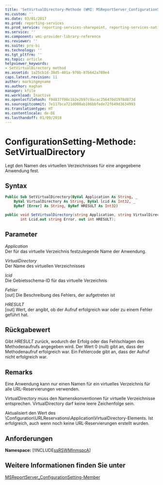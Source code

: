 ```yaml
---
title: 'SetVirtualDirectory-Methode (WMI: MSReportServer_ConfigurationSetting) | Microsoft-Dokumentation'
ms.custom: ''
ms.date: 03/01/2017
ms.prod: reporting-services
ms.prod_service: reporting-services-sharepoint, reporting-services-native
ms.service: ''
ms.component: wmi-provider-library-reference
ms.reviewer: ''
ms.suite: pro-bi
ms.technology: ''
ms.tgt_pltfrm: ''
ms.topic: article
helpviewer_keywords:
- SetVirtualDirectory method
ms.assetid: 1a25cb1d-38d5-401a-970b-87b642a780e4
caps.latest.revision: 11
author: markingmyname
ms.author: maghan
manager: kfile
ms.workload: Inactive
ms.openlocfilehash: f94837f98c1b2e2b97c9acac256470d1978d873d
ms.sourcegitcommit: 7e117bca721d008ab106bbfede72f649d3634993
ms.translationtype: HT
ms.contentlocale: de-DE
ms.lasthandoff: 01/09/2018
---
```

# <a name="configurationsetting-method---setvirtualdirectory"></a>ConfigurationSetting-Methode: SetVirtualDirectory
  Legt den Namen des virtuellen Verzeichnisses für eine angegebene Anwendung fest.  
  
## <a name="syntax"></a>Syntax  
  
```vb  
Public Sub SetVirtualDirectory(ByVal Application As String, _  
    ByVal VirtualDirectory As String, ByVal lcid As Int32, _  
    ByRef [Error] As String, ByRef HRESULT As Int32)  
```  
  
```csharp  
public void SetVirtualDirectory(string Application, string VirtualDirectory,   
       int Lcid,out string Error, out int HRESULT);  
```  
  
## <a name="parameters"></a>Parameter  
 *Application*  
 Der für das virtuelle Verzeichnis festzulegende Name der Anwendung.  
  
 *VirtualDirectory*  
 Der Name des virtuellen Verzeichnisses  
  
 *lcid*  
 Die Gebietsschema-ID für das virtuelle Verzeichnis  
  
 *Fehler*  
 [out] Die Beschreibung des Fehlers, der aufgetreten ist  
  
 *HRESULT*  
 [out] Wert, der angibt, ob der Aufruf erfolgreich war oder zu einem Fehler geführt hat.  
  
## <a name="return-value"></a>Rückgabewert  
 Gibt *HRESULT* zurück, wodurch der Erfolg oder das Fehlschlagen des Methodenaufrufs angegeben wird. Der Wert 0 (null) gibt an, dass der Methodenaufruf erfolgreich war. Ein Fehlercode gibt an, dass der Aufruf nicht erfolgreich war.  
  
## <a name="remarks"></a>Remarks  
 Eine Anwendung kann nur einen Namen für ein virtuelles Verzeichnis für alle URL-Reservierungen verwenden.  
  
 VirtualDirectory muss den Namenskonventionen für virtuelle Verzeichnisse entsprechen. VirtualDirectory darf keine leere Zeichenfolge sein.  
  
 Aktualisiert den Wert des \Configuration\URLReservations\Application\VirtualDirectory-Elements. Ist erfolgreich, auch wenn noch keine URL-Reservierungen erstellt wurden.  
  
## <a name="requirements"></a>Anforderungen  
 **Namespace:** [!INCLUDE[ssRSWMInmspcA](../../includes/ssrswminmspca-md.md)]  
  
## <a name="see-also"></a>Weitere Informationen finden Sie unter  
 [MSReportServer_ConfigurationSetting-Member](../../reporting-services/wmi-provider-library-reference/msreportserver-configurationsetting-members.md)  
  
  
